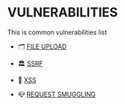 # VULNERABILITIES

This is common vulnerabilities list

- 🗂 [FILE UPLOAD](VULNERABILITIES%2014611edc05b64125b1ff0e403c6794f3/FILE%20UPLOAD%20236b5417eea241e58fb79b335d27d6b1.md)

- 🏛 [SSRF](VULNERABILITIES%2014611edc05b64125b1ff0e403c6794f3/SSRF%2019af5503b2a74fb0b4d1d457cb6d87d4.md)

- 🧮 [XSS](VULNERABILITIES%2014611edc05b64125b1ff0e403c6794f3/XSS%20eb3a5d9d70724f88a5986740c157a2e0.md)

- 📪 [REQUEST SMUGGLING](VULNERABILITIES%2014611edc05b64125b1ff0e403c6794f3/REQUEST%20SMUGGLING%20f9843d63454f4b50bbe6705db530b773.md)
